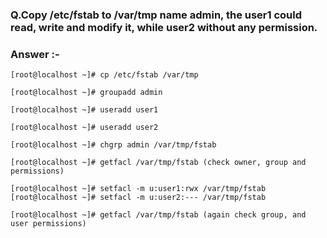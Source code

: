 ### **Q.Copy /etc/fstab to /var/tmp name admin, the user1 could read, write and modify it, while user2 without any permission.**
### Answer :-
```
[root@localhost ~]# cp /etc/fstab /var/tmp 

[root@localhost ~]# groupadd admin

[root@localhost ~]# useradd user1

[root@localhost ~]# useradd user2

[root@localhost ~]# chgrp admin /var/tmp/fstab

[root@localhost ~]# getfacl /var/tmp/fstab (check owner, group and permissions)

[root@localhost ~]# setfacl -m u:user1:rwx /var/tmp/fstab
[root@localhost ~]# setfacl -m u:user2:--- /var/tmp/fstab

[root@localhost ~]# getfacl /var/tmp/fstab (again check group, and user permissions)
```